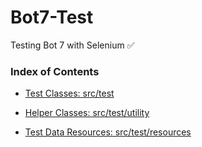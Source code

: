 # Bot7-Test
Testing Bot 7 with Selenium ✅

### Index of Contents

- [Test Classes: src/test](https://github.com/PritiDiyewar/Bot7-Test/tree/master/src/test/java)

- [Helper Classes: src/test/utility](https://github.com/PritiDiyewar/Bot7-Test/tree/master/src/test/utility)

- [Test Data Resources: src/test/resources](https://github.com/PritiDiyewar/Bot7-Test/tree/master/src/test/resources)
